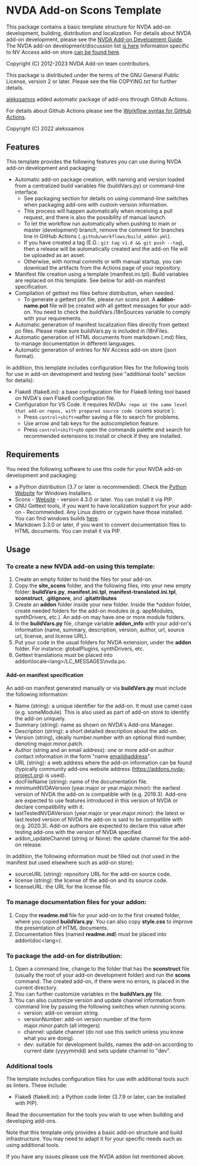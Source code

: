 # NVDA Add-on Scons Template #

This package contains a basic template structure for NVDA add-on development, building, distribution and localization.
For details about NVDA add-on development, please see the [NVDA Add-on Development Guide](https://github.com/nvdaaddons/DevGuide/wiki/NVDA-Add-on-Development-Guide).
The NVDA add-on development/discussion list [is here](https://nvda-addons.groups.io/g/nvda-addons)
Information specific to NV Access add-on store [can be found here](https://github.com/nvaccess/addon-datastore).

Copyright (C) 2012-2023 NVDA Add-on team contributors.

This package is distributed under the terms of the GNU General Public License, version 2 or later. Please see the file COPYING.txt for further details.



[alekssamos](https://github.com/alekssamos/) added automatic package of add-ons through Github Actions.

For details about Github Actions  please see the [Workflow syntax for GitHub Actions](https://docs.github.com/en/actions/using-workflows/workflow-syntax-for-github-actions).

Copyright (C) 2022 alekssamos


## Features

This template provides the following features you can use during NVDA add-on development and packaging:

* Automatic add-on package creation, with naming and version loaded from a centralized build variables file (buildVars.py) or command-line interface.
	* See packaging section for details on using command-line switches when packaging add-ons with custom version information.
	* This process will happen automatically when receiving a pull request, and there is also the possibility of manual launch.
	* To let the workflow run automatically when pushing to main or master (development) branch, remove the comment for branches line in GitHub Actions (`.github/workflows/build_addon.yml`).
	* If you have created a tag (E.G.: `git tag v1.0 && git push --tag`), then a release will be automatically created and the add-on file will be uploaded as an asset.
	* Otherwise, with normal commits or with manual startup, you can download the artifacts from the Actions page of your repository.
* Manifest file creation using a template (manifest.ini.tpl). Build variables are replaced on this template. See below for add-on manifest specification.
* Compilation of gettext mo files before distribution, when needed.
	* To generate a gettext pot file, please run scons pot. A **addon-name.pot** file will be created with all gettext messages for your add-on. You need to check the buildVars.i18nSources variable to comply with your requirements.
* Automatic generation of manifest localization files directly from gettext po files. Please make sure buildVars.py is included in i18nFiles.
* Automatic generation of HTML documents from markdown (.md) files, to manage documentation in different languages.
* Automatic generation of entries for NV Access add-on store (json format).

In addition, this template includes configuration files for the following tools for use in add-on development and testing (see "additional tools" section for details):

* Flake8 (flake8.ini): a base configuration file for Flake8 linting tool based on NVDA's own Flake8 configuration file.
* Configuration for VS Code. It requires NVDA`s repo at the same level that add-on repos, with prepared source code (`scons source`).
	* Press `control+shift+m`after saving a file to search for problems.
	* Use arrow and tab keys for the autocompletion feature.
	* Press `control+shift+p`to open the commands palette and search for recommended extensions to install or check if they are installed.

## Requirements

You need the following software to use this code for your NVDA add-on development and packaging:

* a Python distribution (3.7 or later is recommended). Check the [Python Website](https://www.python.org) for Windows Installers.
* Scons - [Website](https://www.scons.org/) - version 4.3.0 or later. You can install it via PIP.
* GNU Gettext tools, if you want to have localization support for your add-on - Recommended. Any Linux distro or cygwin have those installed. You can find windows builds [here](https://gnuwin32.sourceforge.net/downlinks/gettext.php).
* Markdown 3.3.0 or later, if you want to convert documentation files to HTML documents. You can install it via PIP.

## Usage

### To create a new NVDA add-on using this template:

1. Create an empty folder to hold the files for your add-on.
2. Copy the **site_scons** folder, and the following files, into your new empty folder: **buildVars.py**, **manifest.ini.tpl**, **manifest-translated.ini.tpl**, **sconstruct**, **.gitignore**, and **.gitattributes**
3. Create an **addon** folder inside your new folder. Inside the **addon* folder, create needed folders for the add-on modules (e.g. appModules, synthDrivers, etc.). An add-on may have one or more module folders.
4. In the **buildVars.py** file, change variable **addon_info** with your add-on's information (name, summary, description, version, author, url, source url, license, and license URL).
5. Put your code in the usual folders for NVDA extension, under the **addon** folder. For instance: globalPlugins, synthDrivers, etc.
6. Gettext translations must be placed into addon\locale\<lang>/LC_MESSAGES\nvda.po. 

#### Add-on manifest specification

An add-on manifest generated manually or via **buildVars.py** must include the following information:

* Name (string): a unique identifier for the add-on. It must use camel case (e.g. someModule). This is also used as part of add-on store to identify the add-on uniquely.
* Summary (string): name as shown on NVDA's Add-ons Manager.
* Description (string): a short detailed description about the add-on.
* Version (string), ideally number.number with an optional third number, denoting major.minor.patch.
* Author (string and an email address): one or more add-on author contact information in the form "name <email@address>".
* URL (string): a web address where the add-on information can be found (typically community add-ons website address (https://addons.nvda-project.org) is used).
* docFileName (string): name of the documentation file.
* minimumNVDAVersion (year.major or year.major.minor): the earliest version of NVDA the add-on is compatible with (e.g. 2019.3). Add-ons are expected to use features introduced in this version of NVDA or declare compatibility with it.
* lastTestedNVDAVersion (year.major or year.major.minor): the latest or last tested version of NVDA the add-on is said to be compatible with (e.g. 2020.3). Add-on authors are expected to declare this value after testing add-ons with the version of NVDA specified.
* addon_updateChannel (string or None): the update channel for the add-on release.

In addition, the following information must be filled out (not used in the manifest but used elsewhere such as add-on store):

* sourceURL (string): repository URL for the add-on source code.
* license (string): the license of the add-on and its source code.
* licenseURL: the URL for the license file.

### To manage documentation files for your addon:

1. Copy the **readme.md** file for your add-on to the first created folder, where you copied **buildVars.py**. You can also copy **style.css** to improve the presentation of HTML documents.
2. Documentation files (named **readme.md**) must be placed into addon\doc\<lang>/.

### To package the add-on for distribution:

1. Open a command line, change to the folder that has the **sconstruct** file (usually the root of your add-on development folder) and run the **scons** command. The created add-on, if there were no errors, is placed in the current directory.
2. You can further customize variables in the **buildVars.py** file.
3. You can also customize version and update channel information from command line by passing the following switches when running scons:
	* version: add-on version string.
	* versionNumber: add-on version number of the form major.minor.patch (all integers)
	* channel: update channel (do not use this switch unless you know what you are doing).
	* dev: suitable for development builds, names the add-on according to current date (yyyymmdd) and sets update channel to "dev".

### Additional tools

The template includes configuration files for use with additional tools such as linters. These include:

* Flake8 (flake8.ini): a Python code linter (3.7.9 or later, can be installed with PIP).

Read the documentation for the tools you wish to use when building and developing add-ons.

Note that this template only provides a basic add-on structure and build infrastructure. You may need to adapt it for your specific needs such as using additional tools.

If you have any issues please use the NVDA addon list mentioned above.
